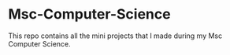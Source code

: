 # Msc-Computer-Science
This repo contains all the mini projects that I made during my Msc Computer Science. 
